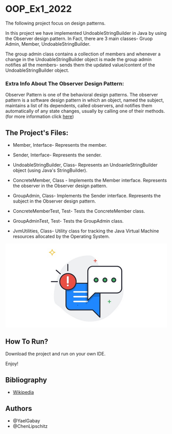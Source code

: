 # OOP_Ex1_2022

The following project focus on design patterns.

In this project we have implemented UndoableStringBuilder in Java by using the Observer design pattern.
In Fact, there are 3 main classes- Gruop Admin, Member, UndoableStringBuilder.

The group admin class contains a collection of members and whenever a change in the UndoableStringBuilder object is made the group admin notifies all the members-
sends them the updated value/content of the UndoableStringBuilder object.

### Extra Info About The Observer Design Pattern: 
Observer Pattern is one of the behavioral design patterns.
The observer pattern is a software design pattern in which an object, named the subject, maintains a list of its dependents, called observers,
and notifies them automatically of any state changes, usually by calling one of their methods. (for more information click <a href="https://en.wikipedia.org/wiki/Observer_pattern">here</a>)


## The Project's Files:

* Member, Interface-
Represents the member.

* Sender, Interface-
Represents the sender.

* UndoableStringBuilder, Class-
Represents an UndoanleStringBuilder object (using Java's StringBuilder).

* ConcreteMember, Class -
Implements the Member interface.
Represents the observer in the Observer design pattern.

* GroupAdmin, Class-
Implements the Sender interface.
Represents the subject in the Observer design pattern.

* ConcreteMemberTest, Test-
Tests the ConcreteMember class.

* GroupAdminTest, Test-
Tests the GroupAdmin class.

* JvmUtilities, Class-
Utility class for tracking the Java Virtual Machine resources allocated by the Operating System.

![image](https://github.com/ChenLipschitz/OOP_Ex1_2022/blob/master/notificationsSmallIMG.jpg)

## How To Run?
Download the project and run on your own IDE.

Enjoy!

## Bibliography
* <a href="https://en.wikipedia.org/wiki/Observer_pattern">Wikipedia</a>

## Authors
* @YaelGabay
* @ChenLipschitz
